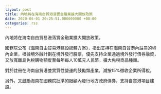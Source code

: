 ```yaml
---
layout: post
title: 內地將在海南自貿港落實金融業擴大開放政策
date: 2020-06-01 20:25:51.000000000 +08:00
categories: rss
---
```


內地將在海南自由貿易港落實金融業擴大開放政策。

國務院公布《海南自由貿易港建設總體方案》，指出支持在海南自貿港內註冊的境內企業，根據境外融計劃在境外發行股票，優先支持企業通過境外發行債券融資，又放寬離島免稅購物額度至每年每人10萬元人民幣，擴大免稅商品種類。

對於註冊在海南自貿港並實質性營運的鼓勵類產業，減按15%徵收企業所得稅。

另外，又鼓勵海南在國務院批準的限額內發行地方政府債券，支持自貿港項目建設。
